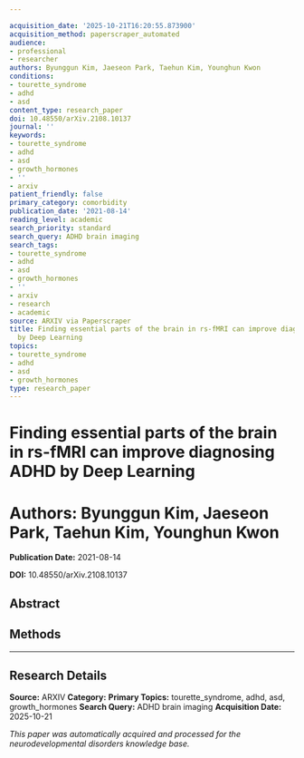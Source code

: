 ```yaml
---

acquisition_date: '2025-10-21T16:20:55.873900'
acquisition_method: paperscraper_automated
audience:
- professional
- researcher
authors: Byunggun Kim, Jaeseon Park, Taehun Kim, Younghun Kwon
conditions:
- tourette_syndrome
- adhd
- asd
content_type: research_paper
doi: 10.48550/arXiv.2108.10137
journal: ''
keywords:
- tourette_syndrome
- adhd
- asd
- growth_hormones
- ''
- arxiv
patient_friendly: false
primary_category: comorbidity
publication_date: '2021-08-14'
reading_level: academic
search_priority: standard
search_query: ADHD brain imaging
search_tags:
- tourette_syndrome
- adhd
- asd
- growth_hormones
- ''
- arxiv
- research
- academic
source: ARXIV via Paperscraper
title: Finding essential parts of the brain in rs-fMRI can improve diagnosing ADHD
  by Deep Learning
topics:
- tourette_syndrome
- adhd
- asd
- growth_hormones
type: research_paper
---
```




# Finding essential parts of the brain in rs-fMRI can improve diagnosing ADHD by Deep Learning

# **Authors:** Byunggun Kim, Jaeseon Park, Taehun Kim, Younghun Kwon

**Publication Date:** 2021-08-14

**DOI:** 10.48550/arXiv.2108.10137

## Abstract

## Methods

---

## Research Details

**Source:** ARXIV
**Category:**
**Primary Topics:** tourette_syndrome, adhd, asd, growth_hormones
**Search Query:** ADHD brain imaging
**Acquisition Date:** 2025-10-21

*This paper was automatically acquired and processed for the neurodevelopmental disorders knowledge base.*
